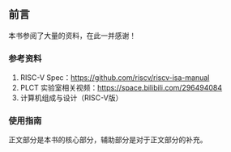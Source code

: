 ## 前言

本书参阅了大量的资料，在此一并感谢！

### 参考资料

1. RISC-V Spec：https://github.com/riscv/riscv-isa-manual
2. PLCT 实验室相关视频：https://space.bilibili.com/296494084
3. 计算机组成与设计（RISC-V版）

### 使用指南

正文部分是本书的核心部分，辅助部分是对于正文部分的补充。

